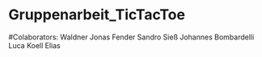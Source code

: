 # Gruppenarbeit_TicTacToe
#Colaborators: Waldner Jonas
               Fender Sandro
               Sieß Johannes
               Bombardelli Luca
               Koell Elias
